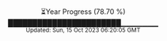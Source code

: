 <p align="center">
⏳Year Progress (78.70 %) <br>
███████████████████████▁▁▁▁▁▁▁ <br>
<sub>Updated: Sun, 15 Oct 2023 06:20:05 GMT</sub>
</p>

